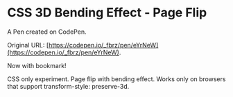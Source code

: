 # CSS 3D Bending Effect - Page Flip

A Pen created on CodePen.

Original URL: [https://codepen.io/_fbrz/pen/eYrNeW](https://codepen.io/_fbrz/pen/eYrNeW).

Now with bookmark!

CSS only experiment. Page flip with bending effect.
Works only on browsers that support transform-style: preserve-3d. 